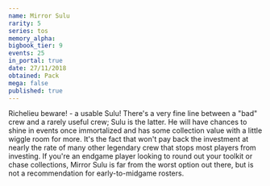 ```yaml
---
name: Mirror Sulu
rarity: 5
series: tos
memory_alpha:
bigbook_tier: 9
events: 25
in_portal: true
date: 27/11/2018
obtained: Pack
mega: false
published: true
---
```


Richelieu beware! - a usable Sulu! There's a very fine line between a "bad" crew and a rarely useful crew; Sulu is the latter. He will have chances to shine in events once immortalized and has some collection value with a little wiggle room for more. It's the fact that won't pay back the investment at nearly the rate of many other legendary crew that stops most players from investing. If you're an endgame player looking to round out your toolkit or chase collections, Mirror Sulu is far from the worst option out there, but is not a recommendation for early-to-midgame rosters.
